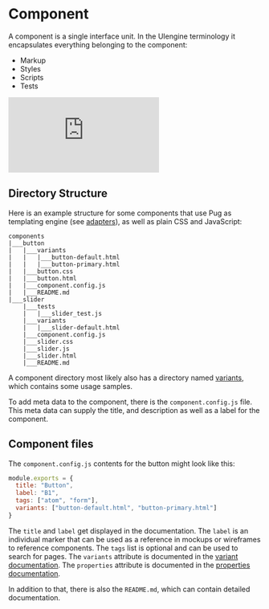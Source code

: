 # Component

A component is a single interface unit.
In the UIengine terminology it encapsulates everything belonging to the component:

- Markup
- Styles
- Scripts
- Tests

<div class='ytEmbed'><iframe title="UIengine Introduction 03: Components and Variants" src="https://www.youtube-nocookie.com/embed/videoseries?list=PLBXz0hPvV2jNAFb9KxvV-2Op8cy3tA8E2&index=2" frameborder="0" allow="autoplay; encrypted-media; picture-in-picture" allowfullscreen></iframe></div>

## Directory Structure

Here is an example structure for some components that use Pug as templating engine (see [adapters](/adapters/)), as well as plain CSS and JavaScript:

```tree
components
|___button
|   |___variants
|   |   |___button-default.html
|   |   |___button-primary.html
|   |___button.css
|   |___button.html
|   |___component.config.js
|   |___README.md
|___slider
    |___tests
    |   |___slider_test.js
    |___variants
    |   |___slider-default.html
    |___component.config.js
    |___slider.css
    |___slider.js
    |___slider.html
    |___README.md
```

A component directory most likely also has a directory named [variants](/basics/variant/), which contains some usage samples.

To add meta data to the component, there is the `component.config.js` file.
This meta data can supply the title, and description as well as a label for the component.

## Component files

The `component.config.js` contents for the button might look like this:

```js
module.exports = {
  title: "Button",
  label: "B1",
  tags: ["atom", "form"],
  variants: ["button-default.html", "button-primary.html"]
}
```

The `title` and `label` get displayed in the documentation.
The `label` is an individual marker that can be used as a reference in mockups or wireframes to reference components.
The `tags` list is optional and can be used to search for pages.
The `variants` attribute is documented in the [variant documentation](/basics/variant/).
The `properties` attribute is documented in the [properties documentation](/advanced/properties/).

In addition to that, there is also the `README.md`, which can contain detailed documentation.
